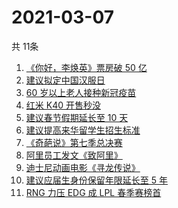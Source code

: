 # 2021-03-07
  共 11条

  <!-- BEGIN -->
  <!-- 最后更新时间:Sun Mar 07 2021 13:11:22 GMT+0000 (Coordinated Universal Time) -->
  1. [《你好，李焕英》票房破 50 亿](https://www.zhihu.com/search?q=李焕英)
1. [建议拟定中国汉服日](https://www.zhihu.com/search?q=汉服)
1. [60 岁以上老人接种新冠疫苗](https://www.zhihu.com/search?q=新冠疫苗)
1. [红米 K40 开售秒没](https://www.zhihu.com/search?q=红米)
1. [建议春节假期延长至 10 天](https://www.zhihu.com/search?q=春节假期)
1. [建议提高来华留学生招生标准](https://www.zhihu.com/search?q=留学生)
1. [《奇葩说》第七季总决赛](https://www.zhihu.com/search?q=奇葩说)
1. [阿里员工发文《致阿里》](https://www.zhihu.com/search?q=致阿里)
1. [迪士尼动画电影《寻龙传说》](https://www.zhihu.com/search?q=寻龙传说)
1. [建议应届生身份保留年限延长至 5 年](https://www.zhihu.com/search?q=应届生)
1. [RNG 力压 EDG 成 LPL 春季赛榜首](https://www.zhihu.com/search?q=RNG)
  <!-- END -->
  